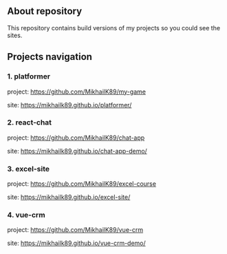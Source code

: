 ## About repository

This repository contains build versions of my projects so you could see the sites.

## Projects navigation

### 1. platformer

project: https://github.com/MikhailK89/my-game

site: https://mikhailk89.github.io/platformer/

### 2. react-chat

project: https://github.com/MikhailK89/chat-app

site: https://mikhailk89.github.io/chat-app-demo/

### 3. excel-site

project: https://github.com/MikhailK89/excel-course

site: https://mikhailk89.github.io/excel-site/

### 4. vue-crm

project: https://github.com/MikhailK89/vue-crm

site: https://mikhailk89.github.io/vue-crm-demo/
